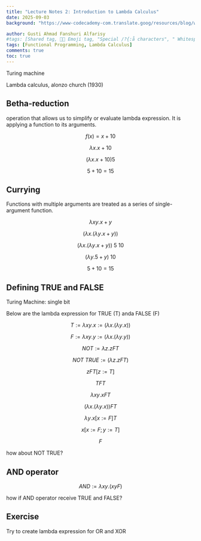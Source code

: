 ```yaml
---
title: "Lecture Notes 2: Introduction to Lambda Calculus"
date: 2025-09-03
background: "https://www-codecademy-com.translate.goog/resources/blog/wp-content/uploads/2022/12/programming-languages.png"

author: Gusti Ahmad Fanshuri Alfarisy
#tags: [Shared tag, 👩‍🔬 Emoji tag, "Special /?{:å characters", " Whitespace before and after "]
tags: [Functional Programming, Lambda Calculus]
comments: true
toc: true
---
```


Turing machine

Lambda calculus, alonzo church (1930)

## Betha-reduction

operation that allows us to simplify or evaluate lambda expression. It is applying a function to its arguments.

$$
f(x) = x + 10
$$

$$
\lambda x. x+10
$$

$$
(\lambda x. x+10) 5
$$

$$
5 + 10 = 15
$$

## Currying

Functions with multiple arguments are treated as a series of single-argument function.

$$
\lambda x y . x + y
$$

$$
(\lambda x. (\lambda y. x + y))
$$

$$
(\lambda x. (\lambda y. x + y))\: 5 \: 10
$$

$$
(\lambda y. 5+y) \: 10
$$

$$
5+10=15
$$

## Defining TRUE and FALSE

Turing Machine: single bit

Below are the lambda expression for TRUE (T) anda FALSE (F)

$$
T:=  \lambda xy.x := (\lambda x. (\lambda y. x))
$$

$$
F:= \lambda xy.y := (\lambda x. (\lambda y. y))
$$

$$
NOT:= \lambda z. z F T
$$

$$
NOT \: TRUE := (\lambda z. z F T)
$$

$$
z F T [z:=T]
$$

$$
TFT
$$

$$
\lambda xy. x F T
$$

$$
(\lambda x. (\lambda y. x)) F T
$$

$$
\lambda y. x [x:=F] T
$$

$$
x [x:=F; y:=T]
$$

$$
F
$$

how about NOT TRUE?

## AND operator

$$
AND:=\lambda xy. (x y F)
$$

how if AND operator receive TRUE and FALSE?

## Exercise

Try to create lambda expression for OR and XOR